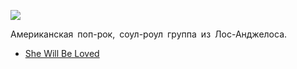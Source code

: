 ![](/songs/mno/Maroon5/maroon5.jpg)  

Американская поп-рок, соул-роул группа из Лос-Анджелоса.

* [She Will Be Loved](/songs/mno/Maroon5/She%20Will%20Be%20Loved)